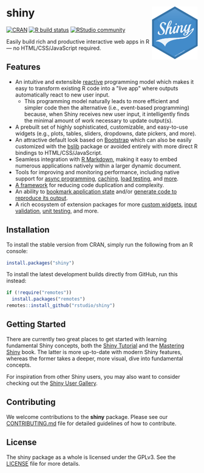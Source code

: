 # shiny <img src="man/figures/logo.png" align="right" width=120 height=139 alt="" />

<!-- badges: start -->
[![CRAN](https://www.r-pkg.org/badges/version/shiny)](https://CRAN.R-project.org/package=shiny)
[![R build status](https://github.com/rstudio/shiny/workflows/R-CMD-check/badge.svg)](https://github.com/rstudio/shiny/actions)
[![RStudio community](https://img.shields.io/badge/community-shiny-blue?style=social&logo=rstudio&logoColor=75AADB)](https://community.rstudio.com/new-topic?category=shiny&tags=shiny)

<!-- badges: end -->

Easily build rich and productive interactive web apps in R &mdash; no HTML/CSS/JavaScript required.

## Features

* An intuitive and extensible [reactive](https://en.wikipedia.org/wiki/Reactive_programming) programming model which makes it easy to transform existing R code into a "live app" where outputs automatically react to new user input.
  * This programming model naturally leads to more efficient and simpler code then the alternative (i.e., event-based programming) because, when Shiny receives new user input, it intelligently finds the minimal amount of work necessary to update output(s).
* A prebuilt set of highly sophisticated, customizable, and easy-to-use widgets (e.g., plots, tables, sliders, dropdowns, date pickers, and more).
* An attractive default look based on [Bootstrap](https://getbootstrap.com/) which can also be easily customized with the [bslib](https://github.com/rstudio/bslib) package or avoided entirely with more direct R bindings to HTML/CSS/JavaScript.
* Seamless integration with [R Markdown](https://beta.rstudioconnect.com/content/2671/Combining-Shiny-R-Markdown.html), making it easy to embed numerous applications natively within a larger dynamic document.
* Tools for improving and monitoring performance, including native support for [async programming](https://blog.rstudio.com/2018/06/26/shiny-1-1-0/), [caching](https://talks.cpsievert.me/20201117), [load testing](https://rstudio.github.io/shinyloadtest/), and [more](https://support.rstudio.com/hc/en-us/articles/231874748-Scaling-and-Performance-Tuning-in-RStudio-Connect).
* [A framework](https://shiny.rstudio.com/articles/modules.html) for reducing code duplication and complexity.
* An ability to [bookmark application state](https://shiny.rstudio.com/articles/bookmarking-state.html) and/or [generate code to reproduce its output](https://github.com/rstudio/shinymeta).
* A rich ecosystem of extension packages for more [custom widgets](http://www.htmlwidgets.org/), [input validation](https://github.com/rstudio/shinyvalidate), [unit testing](https://github.com/rstudio/shinytest), and more.

## Installation

To install the stable version from CRAN, simply run the following from an R console:

```r
install.packages("shiny")
```

To install the latest development builds directly from GitHub, run this instead:

```r
if (!require("remotes"))
  install.packages("remotes")
remotes::install_github("rstudio/shiny")
```

## Getting Started

There are currently two great places to get started with learning fundamental Shiny concepts, both the [Shiny Tutorial](https://shiny.rstudio.com/tutorial/) and the [Mastering Shiny](https://mastering-shiny.org/) book. The latter is more up-to-date with modern Shiny features, whereas the former takes a deeper, more visual, dive into fundamental concepts. 

For inspiration from other Shiny users, you may also want to consider checking out the [Shiny User Gallery](https://shiny.rstudio.com/gallery/).

## Contributing

We welcome contributions to the **shiny** package. Please see our [CONTRIBUTING.md](https://github.com/rstudio/shiny/blob/master/.github/CONTRIBUTING.md) file for detailed guidelines of how to contribute.

## License

The shiny package as a whole is licensed under the GPLv3. See the [LICENSE](LICENSE) file for more details.
